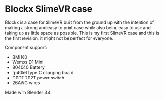 # Blockx SlimeVR case
Blockx is a case for SlimeVR built from the ground up with the intention of making a strong and easy to print case while also being easy to use and taking up as little space as possible. This is my first SlimeVR case and this is the first revision, it might not be perfect for everyone.

Component support:
* BMI160
* Wemos D1 Mini
* 804040 Battery
* tp4056 type C charging board
* DPDT 2P2T power switch
* 26AWG wires

Made with Blender 3.4
